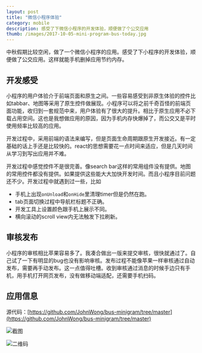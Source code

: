 ```yaml
---
layout: post
title: "微信小程序体验"
category: mobile
description: 感受了下微信小程序的开发体验，顺便做了个公交应用
thumb: /images/2017-10-05-mini-program-bus-today.jpg
---
```


中秋假期比较空闲，做了一个微信小程序的应用。感受了下小程序的开发体验，顺便做了公交应用。这样就能手机删掉应用节约内存。

## 开发感受

小程序的用户体验介于前端页面和原生之间。一些容易感受到非原生体验的控件比如tabbar、地图等采用了原生控件做展现。小程序可以将之前千奇百怪的前端页面功能，收归到一套规范中来，用户体验有了很大的提升。相比于原生应用不必下载占用空间。这也是我想做应用的原因，因为手机内存快爆掉了，而公交又是平时使用频率比较高的应用。

开发过程中，采用前端的语法来编写，但是页面生命周期跟原生开发接近。有一定基础的话上手还是比较快的。react的思想需要花一点时间来适应，但是几天时间从学习到写出应用并不难。

开发过程中感觉控件不是很完善。像search bar这样的常用组件没有提供。地图的常用控件都没有提供。如果提供这些能大大加快开发时间。而且小程序目前问题还不少。开发过程中就遇到过一些，比如

- 手机上出现`onUnload`和`onHide`里清理timer但是仍然在跑。
- tab页面切换过程中导航栏标题不正确。
- 开发工具上设置颜色跟手机上展示不同。
- 横向滚动的scroll view内无法触发下拉刷新。

## 审核发布

小程序的审核相比苹果容易多了。我凑合做出一版来提交审核，很快就通过了。自己试了一下有明显的bug也没有影响审核。发布过程不能像苹果一样审核通过自动发布，需要再手动发布。这一点值得吐槽。收到审核通过消息的时候手边只有手机，用手机打开网页发布，没有做移动端适配，还需要手机扫码。

## 应用信息


源代码：[https://github.com/JohnWong/bus-minigram/tree/master](https://github.com/JohnWong/bus-minigram/tree/master)

![截图](//dn-johnwong.qbox.me/images/2017-10-05-mini-program-bus-today-1.jpg)

![二维码](//dn-johnwong.qbox.me/images/2017-10-05-mini-program-bus-today-2.jpg)
